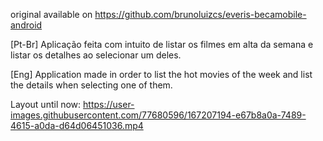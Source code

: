 original available on https://github.com/brunoluizcs/everis-becamobile-android

[Pt-Br]
  Aplicação feita com intuito de listar os filmes em alta da semana e listar os detalhes ao selecionar um deles.

[Eng]
  Application made in order to list the hot movies of the week and list the details when selecting one of them.

Layout until now:
https://user-images.githubusercontent.com/77680596/167207194-e67b8a0a-7489-4615-a0da-d64d06451036.mp4





